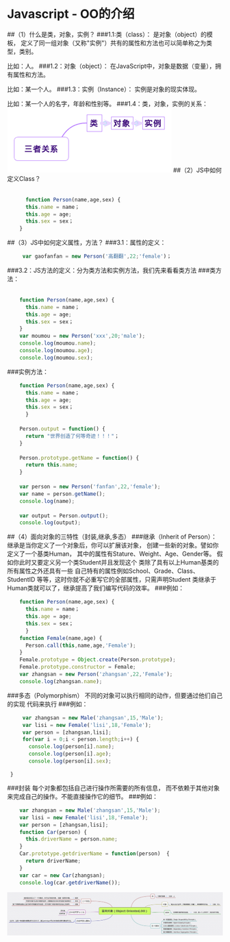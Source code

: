 # Javascript - OO的介绍
##（1）什么是类，对象，实例？
###1.1:类（class）：
是对象（object）的模板，
定义了同一组对象（又称"实例"）共有的属性和方法也可以简单称之为类型，类别。


比如：人。
###1.2：对象（object）：
在JavaScript中，对象是数据（变量），拥有属性和方法。


比如：某一个人。
###1.3：实例（Instance）：
实例是对象的现实体现。


比如：某一个人的名字，年龄和性别等。
###1.4：类，对象，实例的关系：
![思维导图](guanxi.png)
##（2）JS中如何定义Class？
```javascript

      function Person(name,age,sex) {
      this.name = name；
      this.age = age;
      this.sex = sex；
    }
```  
##（3）JS中如何定义属性，方法？
###3.1：属性的定义：
```javascript
     var gaofanfan = new Person('高翻翻',22;'female')；
```
###3.2：JS方法的定义：分为类方法和实例方法，我们先来看看类方法
###类方法：
```javascript

    function Person(name,age,sex) {
      this.name = name；
      this.age = age;
      this.sex = sex；
    }
    var moumou = new Person('xxx',20;'male');
    console.log(moumou.name);
    console.log(moumou.age);
    console.log(moumou.sex);
```
###实例方法：
```javascript
    function Person(name,age,sex) {
      this.name = name；
      this.age = age;
      this.sex = sex；
      }

    Person.output = function() {
      return "世界创造了何等奇迹！！！"；
    }

    Person.prototype.getName = function() {
      return this.name;
    }

    var person = new Person('fanfan',22,'female');
    var name = person.getName();
    console.log(name);

    var output = Person.output();
    console.log(output);
```
##（4）面向对象的三特性（封装,继承,多态）
###继承（Inherit of Person）：
继承是当你定义了一个对象后，你可以扩展该对象，
创建一些新的对象。譬如你定义了一个基类Human，
其中的属性有Stature、Weight、Age、Gender等。
假如你此时又要定义另一个类Student并且发现这个
类除了具有以上Human基类的所有属性之外还具有一些
自己特有的属性例如School、Grade、Class、StudentID
等等，这时你就不必重写它的全部属性，只需声明Student
类继承于Human类就可以了，继承提高了我们编写代码的效率。
###例如：
```javascript
    function Person(name,age,sex) {
      this.name = name；
      this.age = age;
      this.sex = sex；
      }
    function Female(name,age) {
      Person.call(this,name,age,'Female');
    }
    Female.prototype = Object.create(Person.prototype);
    Female.prototype.constructor = Female;
    var zhangsan = new Person('zhangsan',22,'Female');
    console.log(zhangsan.name);
```
###多态（Polymorphism）
不同的对象可以执行相同的动作，但要通过他们自己的实现
代码来执行
###例如：
```javascript
     var zhangsan = new Male('zhangsan',15,'Male');
     var lisi = new Female('lisi',18,'Female');
     var person = [zhangsan,lisi];
     for(var i = 0;i < person.length;i++) {
       console.log(person[i].name);
       console.log(person[i].age);
       console.log(person[i].sex);
```
     }
###封装
每个对象都包括自己进行操作所需要的所有信息，
而不依赖于其他对象来完成自己的操作。不能直接操作它的细节。
###例如：
```javascript
    var zhangsan = new Male('zhangsan',15,'Male');
    var lisi = new Female('lisi',18,'Female');
    var person = [zhangsan,lisi];
    function Car(person) {
      this.driverName = person.name;
    }
    Car.prototype.getdriverName = function(person)  {
      return driverName;
    }
    var car = new Car(zhangsan);
    console.log(car.getdriverName());
```
![思维导图](OO.png)
